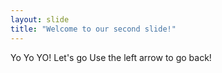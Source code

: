 ```yaml
---
layout: slide
title: "Welcome to our second slide!"
---
```

Yo Yo YO! Let's go
Use the left arrow to go back!
